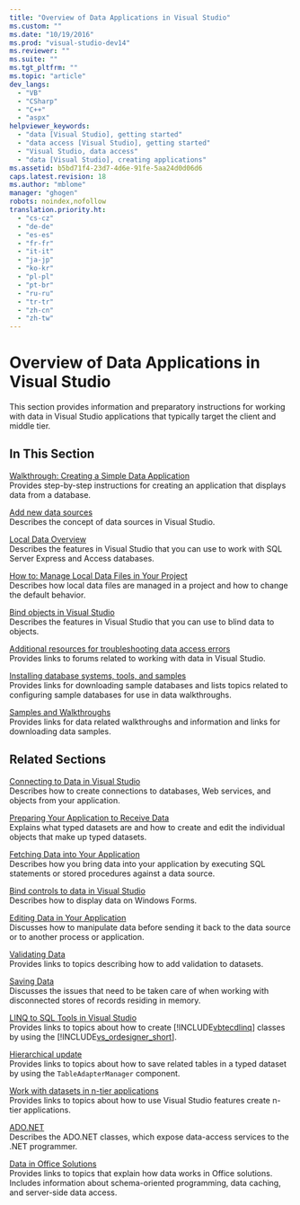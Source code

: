 ```yaml
---
title: "Overview of Data Applications in Visual Studio"
ms.custom: ""
ms.date: "10/19/2016"
ms.prod: "visual-studio-dev14"
ms.reviewer: ""
ms.suite: ""
ms.tgt_pltfrm: ""
ms.topic: "article"
dev_langs: 
  - "VB"
  - "CSharp"
  - "C++"
  - "aspx"
helpviewer_keywords: 
  - "data [Visual Studio], getting started"
  - "data access [Visual Studio], getting started"
  - "Visual Studio, data access"
  - "data [Visual Studio], creating applications"
ms.assetid: b5bd71f4-23d7-4d6e-91fe-5aa24d0d06d6
caps.latest.revision: 18
ms.author: "mblome"
manager: "ghogen"
robots: noindex,nofollow
translation.priority.ht: 
  - "cs-cz"
  - "de-de"
  - "es-es"
  - "fr-fr"
  - "it-it"
  - "ja-jp"
  - "ko-kr"
  - "pl-pl"
  - "pt-br"
  - "ru-ru"
  - "tr-tr"
  - "zh-cn"
  - "zh-tw"
---
```

# Overview of Data Applications in Visual Studio
This section provides information and preparatory instructions for working with data in Visual Studio applications that typically target the client and middle tier.  
  
## In This Section  
 [Walkthrough: Creating a Simple Data Application](../Topic/Walkthrough:%20Creating%20a%20Simple%20Data%20Application.md)  
 Provides step-by-step instructions for creating an application that displays data from a database.  
  
 [Add new data sources](../data-tools/add-new-data-sources.md)  
 Describes the concept of data sources in Visual Studio.  
  
 [Local Data Overview](../data-tools/local-data-overview.md)  
 Describes the features in Visual Studio that you can use to work with SQL Server Express and Access databases.  
  
 [How to: Manage Local Data Files in Your Project](../data-tools/how-to--manage-local-data-files-in-your-project.md)  
 Describes how local data files are managed in a project and how to change the default behavior.  
  
 [Bind objects in Visual Studio](../data-tools/bind-objects-in-visual-studio.md)  
 Describes the features in Visual Studio that you can use to blind data to objects.  
  
 [Additional resources for troubleshooting data access errors](../data-tools/additional-resources-for-troubleshooting-data-access-errors.md)  
 Provides links to forums related to working with data in Visual Studio.  
  
 [Installing database systems, tools, and samples](../data-tools/installing-database-systems--tools--and-samples.md)  
 Provides links for downloading sample databases and lists topics related to configuring sample databases for use in data walkthroughs.  
  
 [Samples and Walkthroughs](../data-tools/data-applications-samples-and-walkthroughs.md)  
 Provides links for data related walkthroughs and information and links for downloading data samples.  
  
## Related Sections  
 [Connecting to Data in Visual Studio](../data-tools/connecting-to-data-in-visual-studio.md)  
 Describes how to create connections to databases, Web services, and objects from your application.  
  
 [Preparing Your Application to Receive Data](../Topic/Preparing%20Your%20Application%20to%20Receive%20Data.md)  
 Explains what typed datasets are and how to create and edit the individual objects that make up typed datasets.  
  
 [Fetching Data into Your Application](../data-tools/fetching-data-into-your-application.md)  
 Describes how you bring data into your application by executing SQL statements or stored procedures against a data source.  
  
 [Bind controls to data in Visual Studio](../data-tools/bind-controls-to-data-in-visual-studio.md)  
 Describes how to display data on Windows Forms.  
  
 [Editing Data in Your Application](../data-tools/editing-data-in-your-application.md)  
 Discusses how to manipulate data before sending it back to the data source or to another process or application.  
  
 [Validating Data](../Topic/Validating%20Data.md)  
 Provides links to topics describing how to add validation to datasets.  
  
 [Saving Data](../data-tools/saving-data.md)  
 Discusses the issues that need to be taken care of when working with disconnected stores of records residing in memory.  
  
 [LINQ to SQL Tools in Visual Studio](../data-tools/linq-to-sql-tools-in-visual-studio2.md)  
 Provides links to topics about how to create [!INCLUDE[vbtecdlinq](../data-tools/includes/vbtecdlinq_md.md)] classes by using the [!INCLUDE[vs_ordesigner_short](../data-tools/includes/vs_ordesigner_short_md.md)].  
  
 [Hierarchical update](../data-tools/hierarchical-update.md)  
 Provides links to topics about how to save related tables in a typed dataset by using the `TableAdapterManager` component.  
  
 [Work with datasets in n-tier applications](../data-tools/work-with-datasets-in-n-tier-applications.md)  
 Provides links to topics about how to use Visual Studio features create n-tier applications.  
  
 [ADO.NET](../Topic/ADO.NET.md)  
 Describes the ADO.NET classes, which expose data-access services to the .NET programmer.  
  
 [Data in Office Solutions](../Topic/Data%20in%20Office%20Solutions.md)  
 Provides links to topics that explain how data works in Office solutions. Includes information about schema-oriented programming, data caching, and server-side data access.